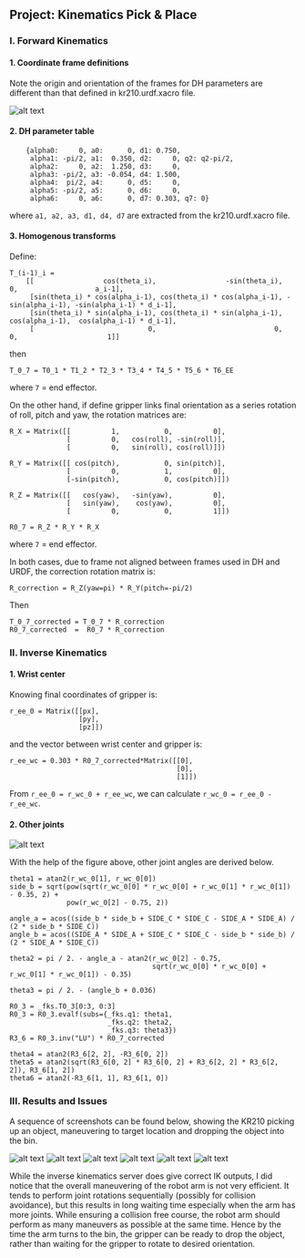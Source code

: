 ## Project: Kinematics Pick & Place

### I. Forward Kinematics

#### 1. Coordinate frame definitions

Note the origin and orientation of the frames for DH parameters are different than that defined in kr210.urdf.xacro file.

![alt text](./misc_images/KR210_DH_param_frames.png)


#### 2. DH parameter table
```
    {alpha0:     0, a0:      0, d1: 0.750,
     alpha1: -pi/2, a1:  0.350, d2:     0, q2: q2-pi/2,
     alpha2:     0, a2:  1.250, d3:     0,
     alpha3: -pi/2, a3: -0.054, d4: 1.500,
     alpha4:  pi/2, a4:      0, d5:     0,
     alpha5: -pi/2, a5:      0, d6:     0,
     alpha6:     0, a6:      0, d7: 0.303, q7: 0}
```
where `a1, a2, a3, d1, d4, d7` are extracted from the kr210.urdf.xacro file.

#### 3. Homogenous transforms

Define:
```
T_(i-1)_i = 
    [[                 cos(theta_i),                 -sin(theta_i),               0,                   a_i-1], 
     [sin(theta_i) * cos(alpha_i-1), cos(theta_i) * cos(alpha_i-1), -sin(alpha_i-1), -sin(alpha_i-1) * d_i-1], 
     [sin(theta_i) * sin(alpha_i-1), cos(theta_i) * sin(alpha_i-1),  cos(alpha_i-1),  cos(alpha_i-1) * d_i-1], 
     [                            0,                             0,                0,                      1]]
```
then
```
T_0_7 = T0_1 * T1_2 * T2_3 * T3_4 * T4_5 * T5_6 * T6_EE
```
where `7` = end effector.

On the other hand, if define gripper links final orientation as a series rotation of roll, pitch and yaw, the rotation matrices are:
```
R_X = Matrix([[          1,           0,          0],
              [          0,   cos(roll), -sin(roll)],
              [          0,   sin(roll), cos(roll)]])
              
R_Y = Matrix([[ cos(pitch),           0, sin(pitch)],
              [          0,           1,          0],
              [-sin(pitch),           0, cos(pitch)]])

R_Z = Matrix([[   cos(yaw),   -sin(yaw),          0],
              [   sin(yaw),    cos(yaw),          0],
              [          0,           0,          1]])
              
R0_7 = R_Z * R_Y * R_X
```
where `7` = end effector.

In both cases, due to frame not aligned between frames used in DH and URDF, the correction rotation matrix is:
```
R_correction = R_Z(yaw=pi) * R_Y(pitch=-pi/2)
```

Then
```
T_0_7_corrected = T_0_7 * R_correction
R0_7_corrected  =  R0_7 * R_correction
```

### II. Inverse  Kinematics

#### 1. Wrist center

Knowing final coordinates of gripper is:
```
r_ee_0 = Matrix([[px],
                 [py],
                 [pz]])
```

and the vector between wrist center and gripper is:
```
r_ee_wc = 0.303 * R0_7_corrected*Matrix([[0],
                                         [0],
                                         [1]])
```
From `r_ee_0 = r_wc_0 + r_ee_wc`, we can calculate `r_wc_0 = r_ee_0 - r_ee_wc`.

#### 2. Other joints

![alt text](./misc_images/inverse_kinematics.png)

With the help of the figure above, other joint angles are derived below.

```
theta1 = atan2(r_wc_0[1], r_wc_0[0])
side_b = sqrt(pow(sqrt(r_wc_0[0] * r_wc_0[0] + r_wc_0[1] * r_wc_0[1]) - 0.35, 2) +
              pow(r_wc_0[2] - 0.75, 2))

angle_a = acos((side_b * side_b + SIDE_C * SIDE_C - SIDE_A * SIDE_A) / (2 * side_b * SIDE_C))
angle_b = acos((SIDE_A * SIDE_A + SIDE_C * SIDE_C - side_b * side_b) / (2 * SIDE_A * SIDE_C))

theta2 = pi / 2. - angle_a - atan2(r_wc_0[2] - 0.75,
                                   sqrt(r_wc_0[0] * r_wc_0[0] + r_wc_0[1] * r_wc_0[1]) - 0.35)

theta3 = pi / 2. - (angle_b + 0.036)

R0_3 = _fks.T0_3[0:3, 0:3]
R0_3 = R0_3.evalf(subs={_fks.q1: theta1,
                        _fks.q2: theta2,
                        _fks.q3: theta3})
R3_6 = R0_3.inv("LU") * R0_7_corrected

theta4 = atan2(R3_6[2, 2], -R3_6[0, 2])
theta5 = atan2(sqrt(R3_6[0, 2] * R3_6[0, 2] + R3_6[2, 2] * R3_6[2, 2]), R3_6[1, 2])
theta6 = atan2(-R3_6[1, 1], R3_6[1, 0])
```

### III. Results and Issues

A sequence of screenshots can be found below, showing the KR210 picking up an object, maneuvering to target location and dropping the object into the bin.

![alt text](./misc_images/screenshot1.png)
![alt text](./misc_images/screenshot2.png)
![alt text](./misc_images/screenshot3.png)
![alt text](./misc_images/screenshot4.png)
![alt text](./misc_images/screenshot5.png)
![alt text](./misc_images/screenshot6.png)

While the inverse kinematics server does give correct IK outputs, I did notice that the overall maneuvering of the robot arm is not very efficient. It tends to perform joint rotations sequentially (possibly for collision avoidance), but this results in long waiting time especially when the arm has more joints. While ensuring a collision free course, the robot arm should perform as many maneuvers as possible at the same time. Hence by the time the arm turns to the bin, the gripper can be ready to drop the object, rather than waiting for the gripper to rotate to desired orientation.
